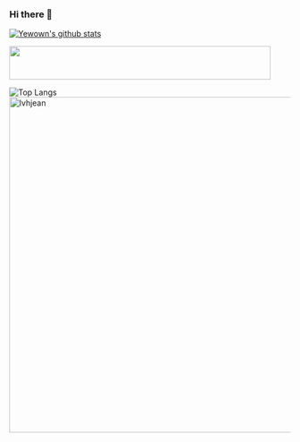 ### Hi there 👋

<!--
**lvhjean/lvhjean** is a ✨ _special_ ✨ repository because its `README.md` (this file) appears on your GitHub profile.

Here are some ideas to get you started:

- 🔭 I’m currently working on ...
- 🌱 I’m currently learning ...
- 👯 I’m looking to collaborate on ...
- 🤔 I’m looking for help with ...
- 💬 Ask me about ...
- 📫 How to reach me: ...
- 😄 Pronouns: ...
- ⚡ Fun fact: ...
-->

[![Yewown's github stats](https://github-readme-stats.vercel.app/api?username=lvhjean&count_private=true&show_icons=true&theme=radical)](https://github.com/anuraghazra/github-readme-stats)

<a href="https://www.vultr.com/?ref=8971202-8H"><img src="https://www.vultr.com/media/banners/banner_468x60.png" width="468" height="60"></a>

![Top Langs](https://github-readme-stats.vercel.app/api/top-langs/?username=lvhjean&hide=html&&line_height=3) <img align="left" src="https://github-readme-streak-stats.herokuapp.com/?user=lvhjean" alt="lvhjean" width="600" />
